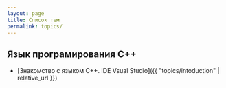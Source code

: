 ```yaml
---
layout: page
title: Список тем
permalink: topics/
---
```


## Язык програмирования C++

* [Знакомство с языком С++. IDE Vsual Studio]({{ "topics/intoduction" | relative_url }})
